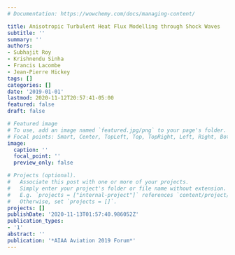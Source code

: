 ```yaml
---
# Documentation: https://wowchemy.com/docs/managing-content/

title: Anisotropic Turbulent Heat Flux Modelling through Shock Waves
subtitle: ''
summary: ''
authors:
- Subhajit Roy
- Krishnendu Sinha
- Francis Lacombe
- Jean-Pierre Hickey
tags: []
categories: []
date: '2019-01-01'
lastmod: 2020-11-12T20:57:41-05:00
featured: false
draft: false

# Featured image
# To use, add an image named `featured.jpg/png` to your page's folder.
# Focal points: Smart, Center, TopLeft, Top, TopRight, Left, Right, BottomLeft, Bottom, BottomRight.
image:
  caption: ''
  focal_point: ''
  preview_only: false

# Projects (optional).
#   Associate this post with one or more of your projects.
#   Simply enter your project's folder or file name without extension.
#   E.g. `projects = ["internal-project"]` references `content/project/deep-learning/index.md`.
#   Otherwise, set `projects = []`.
projects: []
publishDate: '2020-11-13T01:57:40.986052Z'
publication_types:
- '1'
abstract: ''
publication: '*AIAA Aviation 2019 Forum*'
---
```

